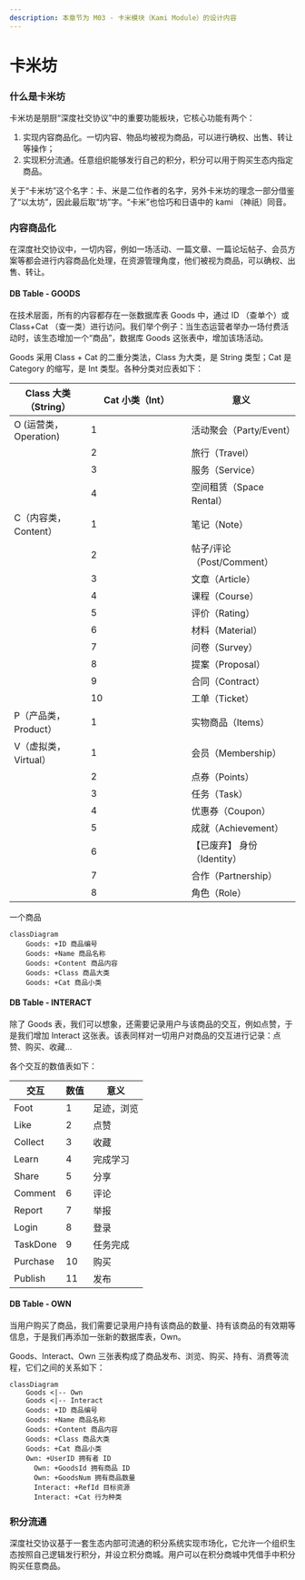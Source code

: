 ```yaml
---
description: 本章节为 M03 - 卡米模块（Kami Module）的设计内容
---
```


# 卡米坊

### 什么是卡米坊

卡米坊是朋厨“深度社交协议”中的重要功能板块，它核心功能有两个：

1. 实现内容商品化。一切内容、物品均被视为商品，可以进行确权、出售、转让等操作；
2. 实现积分流通。任意组织能够发行自己的积分，积分可以用于购买生态内指定商品。

关于“卡米坊”这个名字：卡、米是二位作者的名字，另外卡米坊的理念一部分借鉴了“以太坊”，因此最后取“坊”字。“卡米”也恰巧和日语中的 kami （神祇）同音。



### 内容商品化

在深度社交协议中，一切内容，例如一场活动、一篇文章、一篇论坛帖子、会员方案等都会进行内容商品化处理，在资源管理角度，他们被视为商品，可以确权、出售、转让。

#### DB Table - GOODS

在技术层面，所有的内容都存在一张数据库表 Goods 中，通过 ID （查单个）或 Class+Cat （查一类）进行访问。我们举个例子：当生态运营者举办一场付费活动时，该生态增加一个“商品”，数据库 Goods 这张表中，增加该场活动。

Goods 采用 Class + Cat 的二重分类法，Class 为大类，是 String 类型；Cat 是 Category 的缩写，是 Int 类型。各种分类对应表如下：

<table><thead><tr><th>Class 大类（String）</th><th width="161">Cat 小类（Int）</th><th>意义</th></tr></thead><tbody><tr><td>O (运营类，Operation)</td><td>1</td><td>活动聚会（Party/Event）</td></tr><tr><td></td><td>2</td><td>旅行（Travel）</td></tr><tr><td></td><td>3</td><td>服务（Service）</td></tr><tr><td></td><td>4</td><td>空间租赁（Space Rental）</td></tr><tr><td>C（内容类，Content）</td><td>1</td><td>笔记（Note）</td></tr><tr><td></td><td>2</td><td>帖子/评论（Post/Comment）</td></tr><tr><td></td><td>3</td><td>文章（Article）</td></tr><tr><td></td><td>4</td><td>课程（Course）</td></tr><tr><td></td><td>5</td><td>评价（Rating）</td></tr><tr><td></td><td>6</td><td>材料（Material）</td></tr><tr><td></td><td>7</td><td>问卷（Survey）</td></tr><tr><td></td><td>8</td><td>提案（Proposal）</td></tr><tr><td></td><td>9</td><td>合同（Contract）</td></tr><tr><td></td><td>10</td><td>工单（Ticket）</td></tr><tr><td>P（产品类，Product）</td><td>1</td><td>实物商品（Items）</td></tr><tr><td>V（虚拟类，Virtual）</td><td>1</td><td>会员（Membership）</td></tr><tr><td></td><td>2</td><td>点券（Points）</td></tr><tr><td></td><td>3</td><td>任务（Task）</td></tr><tr><td></td><td>4</td><td>优惠券（Coupon）</td></tr><tr><td></td><td>5</td><td>成就（Achievement）</td></tr><tr><td></td><td>6</td><td>【已废弃】 身份（Identity）</td></tr><tr><td></td><td>7</td><td>合作（Partnership）</td></tr><tr><td></td><td>8</td><td>角色（Role）</td></tr></tbody></table>

一个商品

```mermaid
classDiagram
    Goods: +ID 商品编号
    Goods: +Name 商品名称
    Goods: +Content 商品内容
    Goods: +Class 商品大类
    Goods: +Cat 商品小类
```



#### DB Table - INTERACT

除了 Goods 表，我们可以想象，还需要记录用户与该商品的交互，例如点赞，于是我们增加 Interact 这张表。该表同样对一切用户对商品的交互进行记录：点赞、购买、收藏...

各个交互的数值表如下：

| 交互       | 数值 | 意义    |
| -------- | -- | ----- |
| Foot     | 1  | 足迹，浏览 |
| Like     | 2  | 点赞    |
| Collect  | 3  | 收藏    |
| Learn    | 4  | 完成学习  |
| Share    | 5  | 分享    |
| Comment  | 6  | 评论    |
| Report   | 7  | 举报    |
| Login    | 8  | 登录    |
| TaskDone | 9  | 任务完成  |
| Purchase | 10 | 购买    |
| Publish  | 11 | 发布    |



#### DB Table - OWN

当用户购买了商品，我们需要记录用户持有该商品的数量、持有该商品的有效期等信息，于是我们再添加一张新的数据库表，Own。

Goods、Interact、Own 三张表构成了商品发布、浏览、购买、持有、消费等流程，它们之间的关系如下：

```mermaid
classDiagram
    Goods <|-- Own
    Goods <|-- Interact
    Goods: +ID 商品编号
    Goods: +Name 商品名称
    Goods: +Content 商品内容
    Goods: +Class 商品大类
    Goods: +Cat 商品小类
    Own: +UserID 拥有者 ID
	  Own: +GoodsId 拥有商品 ID
	  Own: +GoodsNum 拥有商品数量
	  Interact: +RefId 目标资源
	  Interact: +Cat 行为种类  
```



### 积分流通

深度社交协议基于一套生态内部可流通的积分系统实现市场化，它允许一个组织生态按照自己逻辑发行积分，并设立积分商城。用户可以在积分商城中凭借手中积分购买任意商品。
